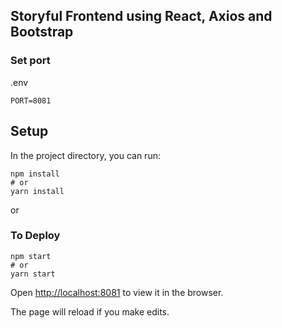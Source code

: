 ## Storyful Frontend using React, Axios and Bootstrap

### Set port

.env

```
PORT=8081
```

## Setup

In the project directory, you can run:

```
npm install
# or
yarn install
```

or

### To Deploy

```
npm start
# or
yarn start
```

Open [http://localhost:8081](http://localhost:8081) to view it in the browser.

The page will reload if you make edits.
